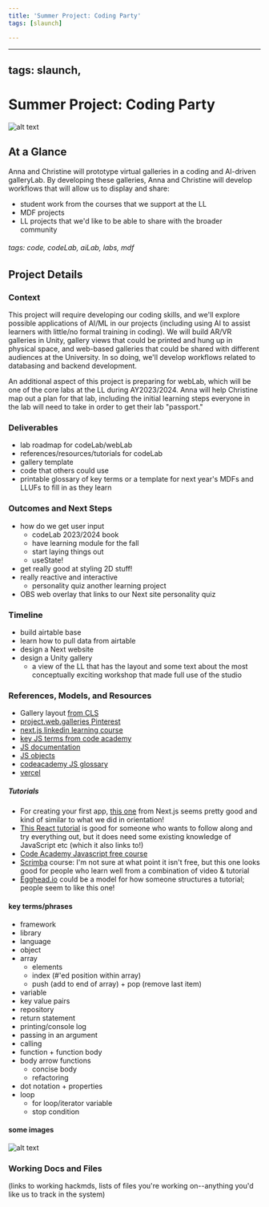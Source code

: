 ```yaml
---
title: 'Summer Project: Coding Party'
tags: [slaunch]

---
```


---
tags: slaunch, 
---
# Summer Project: Coding Party

![alt text](https://files.slack.com/files-pri/T0HTW3H0V-F05BNK4R6NS/elle.l.studio_animals_learning_to_code_at_a_party_3881fad0-2b6c-4e97-89ad-7a62bac823f8.png?pub_secret=6deedc4f44)

## At a Glance
Anna and Christine will prototype virtual galleries in a coding and AI-driven galleryLab. By developing these galleries, Anna and Christine will develop workflows that will allow us to display and share:
* student work from the courses that we support at the LL
* MDF projects 
* LL projects that we'd like to be able to share with the broader community

###### tags: code, codeLab, aiLab, labs, mdf

## Project Details

### Context

This project will require developing our coding skills, and we'll explore possible applications of AI/ML in our projects (including using AI to assist learners with little/no formal training in coding). We will build AR/VR galleries in Unity, gallery views that could be printed and hung up in physical space, and web-based galleries that could be shared with different audiences at the University. In so doing, we'll develop workflows related to databasing and backend development.

An additional aspect of this project is preparing for webLab, which will be one of the core labs at the LL during AY2023/2024. Anna will help Christine map out a plan for that lab, including the initial learning steps everyone in the lab will need to take in order to get their lab "passport."

### Deliverables 
* lab roadmap for codeLab/webLab
* references/resources/tutorials for codeLab
* gallery template
* code that others could use
* printable glossary of key terms or a template for next year's MDFs and LLUFs to fill in as they learn

### Outcomes and Next Steps
* how do we get user input
    * codeLab 2023/2024 book
    * have learning module for the fall
    * start laying things out
    * useState!
* get really good at styling 2D stuff!
* really reactive and interactive
    * personality quiz another learning project
* OBS web overlay that links to our Next site personality quiz

### Timeline
* build airtable base
* learn how to pull data from airtable
* design a Next website
* design a Unity gallery
    * a view of the LL that has the layout and some text about the most conceptually exciting workshop that made full use of the studio

### References, Models, and Resources 
* Gallery layout [from CLS](https://clsinfra.io/resources/d3-2-methods/)
* [project.web.galleries Pinterest](https://pin.it/1UBzhXt)
* [next.js linkedin learning course](https://www.linkedin.com/learning-login/share?account=2194065&forceAccount=false&redirect=https%3A%2F%2Fwww.linkedin.com%2Flearning%2Flearning-next-js%3Ftrk%3Dshare_ent_url%26shareId%3DNTphnwFYRTqMcOGd7iZUNQ%253D%253D)
* [key JS terms from code academy](https://www.codecademy.com/learn/introduction-to-javascript/modules/learn-javascript-introduction/cheatsheet)
* [JS documentation](https://developer.mozilla.org/en-US/docs/Web/JavaScript/Reference/Global_Objects/String)
* [JS objects](https://developer.mozilla.org/en-US/docs/Web/JavaScript/Reference/Global_Objects)
* [codeacademy JS glossary](https://www.codecademy.com/resources/docs/javascript)
* [vercel](https://vercel.com/)

##### Tutorials
* For creating your first app, [this one](https://nextjs.org/learn/basics/create-nextjs-app) from Next.js seems pretty good and kind of similar to what we did in orientation! 
* [This React tutorial](https://react-tutorial.app/app) is good for someone who wants to follow along and try everything out, but it does need some existing knowledge of JavaScript etc (which it also links to!)
* [Code Academy Javascript free course](https://www.codecademy.com/learn/introduction-to-javascript)
* [Scrimba](https://scrimba.com/learn/learnreact/welcome-to-an-introduction-to-react-coaaf455789c2a9addc20dd24) course: I'm not sure at what point it isn't free, but this one looks good for people who learn well from a combination of video & tutorial 
* [Egghead.io](https://egghead.io/courses/the-beginner-s-guide-to-react) could be a model for how someone structures a tutorial; people seem to like this one!

#### key terms/phrases
* framework
* library
* language
* object
* array
    * elements
    * index (#'ed position within array)
    * push (add to end of array) + pop (remove last item)
* variable
* key value pairs
* repository
* return statement
* printing/console log
* passing in an argument
* calling
* function + function body
* body arrow functions
    * concise body
    * refactoring
* dot notation + properties
* loop
    * for loop/iterator variable
    * stop condition


#### some images
![alt text](https://files.slack.com/files-pri/T0HTW3H0V-F05JW96V78R/screen_shot_2023-07-24_at_3.30.18_pm.png?pub_secret=3b6de7a712)

### Working Docs and Files

(links to working hackmds, lists of files you're working on--anything you'd like us to track in the system)